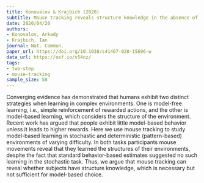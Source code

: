 ```yaml
---
title: Konovalov & Krajbich (2020)
subtitle: Mouse tracking reveals structure knowledge in the absence of model-based choice
date: 2020/04/20
authors:
- Konovalov, Arkady
- Krajbich, Ian
journal: Nat. Commun.
paper_url: https://doi.org/10.1038/s41467-020-15696-w
data_url: https://osf.io/v54nz/
tags:
- two-step
- mouse-tracking
sample_size: 58
---
```


Converging evidence has demonstrated that humans exhibit two distinct strategies when learning in complex environments. One is model-free learning, i.e., simple reinforcement of rewarded actions, and the other is model-based learning, which considers the structure of the environment. Recent work has argued that people exhibit little model-based behavior unless it leads to higher rewards. Here we use mouse tracking to study model-based learning in stochastic and deterministic (pattern-based) environments of varying difficulty. In both tasks participants mouse movements reveal that they learned the structures of their environments, despite the fact that standard behavior-based estimates suggested no such learning in the stochastic task. Thus, we argue that mouse tracking can reveal whether subjects have structure knowledge, which is necessary but not sufficient for model-based choice.
